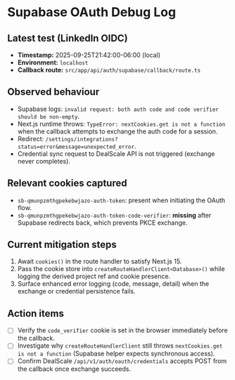# Supabase OAuth Debug Log

## Latest test (LinkedIn OIDC)
- **Timestamp:** 2025-09-25T21:42:00-06:00 (local)
- **Environment:** `localhost`
- **Callback route:** `src/app/api/auth/supabase/callback/route.ts`

## Observed behaviour
- Supabase logs: `invalid request: both auth code and code verifier should be non-empty`.
- Next.js runtime throws: `TypeError: nextCookies.get is not a function` when the callback attempts to exchange the auth code for a session.
- Redirect: `/settings/integrations?status=error&message=unexpected_error`.
- Credential sync request to DealScale API is not triggered (exchange never completes).

## Relevant cookies captured
- `sb-qmunpzmthgpekebwjazo-auth-token`: present when initiating the OAuth flow.
- `sb-qmunpzmthgpekebwjazo-auth-token-code-verifier`: **missing** after Supabase redirects back, which prevents PKCE exchange.

## Current mitigation steps
1. Await `cookies()` in the route handler to satisfy Next.js 15.
2. Pass the cookie store into `createRouteHandlerClient<Database>()` while logging the derived project ref and cookie presence.
3. Surface enhanced error logging (code, message, detail) when the exchange or credential persistence fails.

## Action items
- [ ] Verify the `code_verifier` cookie is set in the browser immediately before the callback.
- [ ] Investigate why `createRouteHandlerClient` still throws `nextCookies.get is not a function` (Supabase helper expects synchronous access).
- [ ] Confirm DealScale `/api/v1/auth/oauth/credentials` accepts POST from the callback once exchange succeeds.
